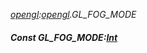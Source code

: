 _[opengl](../../modules/opengl/opengl-module.md):[opengl](../../modules/opengl/opengl-module.md).GL\_FOG\_MODE_
##### Const GL\_FOG\_MODE:[Int](../../modules/wonkey/wonkey-types-int.md)
